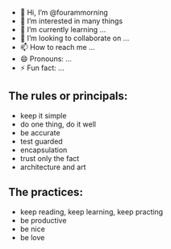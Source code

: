 - 👋 Hi, I’m @fourammorning
- 👀 I’m interested in many things
- 🌱 I’m currently learning ...
- 💞️ I’m looking to collaborate on ...
- 📫 How to reach me ...
- 😄 Pronouns: ...
- ⚡ Fun fact: ...

## The rules or principals:

- keep it simple
- do one thing, do it well
- be accurate
- test guarded
- encapsulation
- trust only the fact
- architecture and art

## The practices:

- keep reading, keep learning, keep practing
- be productive
- be nice
- be love
<!---
fourammorning/fourammorning is a ✨ special ✨ repository because its `README.md` (this file) appears on your GitHub profile.
You can click the Preview link to take a look at your changes.
--->
